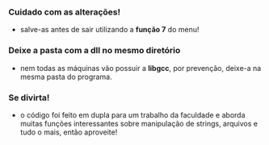 ### Cuidado com as alterações!
- salve-as antes de sair utilizando a **função 7** do menu!

### Deixe a pasta com a dll no mesmo diretório
- nem todas as máquinas vão possuir a **libgcc**, por prevenção, deixe-a na mesma pasta do programa.

### Se divirta!
- o código foi feito em dupla para um trabalho da faculdade e aborda muitas funções interessantes sobre manipulação de strings, arquivos e tudo o mais, então aproveite!
